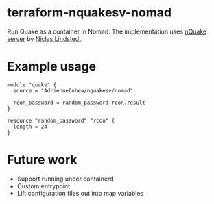 # terraform-nquakesv-nomad
Run Quake as a container in Nomad. The implementation uses [nQuake server](https://hub.docker.com/r/niclaslindstedt/nquakesv) by 
[Niclas Lindstedt](https://github.com/niclaslindstedt)

# Example usage

```
module "quake" {
  source = "AdrienneCohea/nquakesv/nomad"

  rcon_password = random_password.rcon.result
}

resource "random_password" "rcon" {
  length = 24
}

```

# Future work

- Support running under containerd
- Custom entrypoint
- Lift configuration files out into map variables
